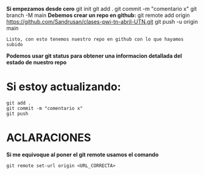 **Si empezamos desde cero**
    git init
    git add .
    git commit -m "comentario x"
    git branch -M main
**Debemos crear un repo en github:**
    git remote add origin https://github.com/Sandrusan/clases-pwi-tn-abril-UTN.git
    git push -u origin main

    Listo, con esto tenemos nuestro repo en github con lo que hayamos subido

**Podemos usar git status para obtener una informacion detallada del estado de nuestro repo**

# Si estoy actualizando:
    git add .
    git commit -m "comentario x"
    git push

# ACLARACIONES

**Si me equivoque al poner el git remote usamos el comando** 

    git remote set-url origin <URL_CORRECTA>
